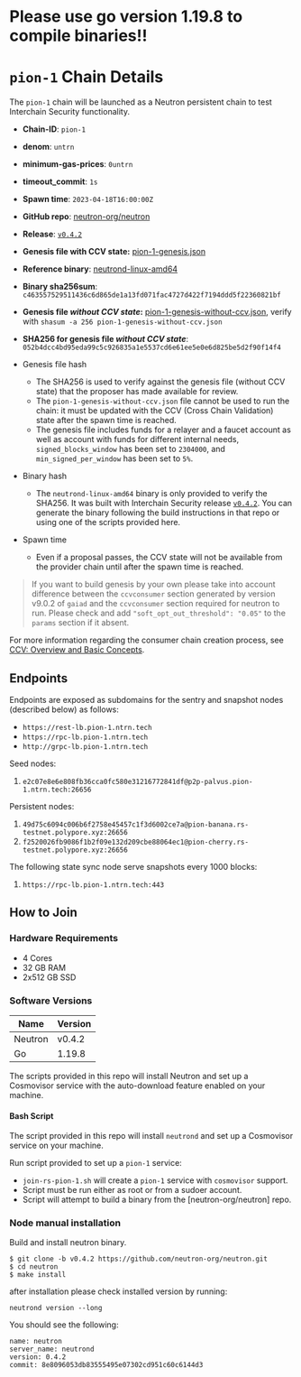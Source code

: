# Please use go version 1.19.8 to compile binaries!!

# `pion-1` Chain Details

The `pion-1` chain will be launched as a Neutron persistent chain to test Interchain Security functionality.

* **Chain-ID**: `pion-1`
* **denom**: `untrn`
* **minimum-gas-prices**: `0untrn`
* **timeout_commit**: `1s`
* **Spawn time**: `2023-04-18T16:00:00Z`
* **GitHub repo**: [neutron-org/neutron](https://github.com/neutron-org/neutron.git)
* **Release**: [`v0.4.2`](https://github.com/neutron-org/neutron/releases/tag/v0.4.2)
* **Genesis file with CCV state:** [pion-1-genesis.json](pion-1-genesis.json)

* **Reference binary**: [neutrond-linux-amd64](./neutrond-linux-amd64)
* **Binary sha256sum**: `c463557529511436c6d865de1a13fd071fac4727d422f7194ddd5f22360821bf`
* **Genesis file _without CCV state_:** [pion-1-genesis-without-ccv.json](pion-1-genesis-without-ccv.json), verify with `shasum -a 256 pion-1-genesis-without-ccv.json`
* **SHA256 for genesis file _without CCV state_**: `052b4dcc4bd95eda99c5c926835a1e5537cd6e61ee5e0e6d825be5d2f90f14f4`


* Genesis file hash
  * The SHA256 is used to verify against the genesis file (without CCV state) that the proposer has made available for review.
  * The `pion-1-genesis-without-ccv.json` file cannot be used to run the chain: it must be updated with the CCV (Cross Chain Validation) state after the spawn time is reached.
  * The genesis file includes funds for a relayer and a faucet account as well as account with funds for different internal needs, `signed_blocks_window` has been set to `2304000`, and `min_signed_per_window` has been set to `5%`.
* Binary hash
  * The `neutrond-linux-amd64` binary is only provided to verify the SHA256. It was built with Interchain Security release [`v0.4.2`](https://github.com/neutron-org/neutron/releases/tag/v0.4.2). You can generate the binary following the build instructions in that repo or using one of the scripts provided here.
* Spawn time
  * Even if a proposal passes, the CCV state will not be available from the provider chain until after the spawn time is reached.

> If you want to build genesis by your own please take into account difference between the `ccvconsumer` section generated by version v9.0.2 of `gaiad` and the `ccvconsumer` section required for neutron to run. Please check and add `"soft_opt_out_threshold": "0.05"` to the `params` section if it absent.

For more information regarding the consumer chain creation process, see [CCV: Overview and Basic Concepts](https://github.com/cosmos/ibc/blob/main/spec/app/ics-028-cross-chain-validation/overview_and_basic_concepts.md).

## Endpoints

Endpoints are exposed as subdomains for the sentry and snapshot nodes (described below) as follows:

* `https://rest-lb.pion-1.ntrn.tech`
* `https://rpc-lb.pion-1.ntrn.tech`
* `http://grpc-lb.pion-1.ntrn.tech`

Seed nodes:

1. `e2c07e8e6e808fb36cca0fc580e31216772841df@p2p-palvus.pion-1.ntrn.tech:26656`

Persistent nodes:

1. `49d75c6094c006b6f2758e45457c1f3d6002ce7a@pion-banana.rs-testnet.polypore.xyz:26656`
2. `f2520026fb9086f1b2f09e132d209cbe88064ec1@pion-cherry.rs-testnet.polypore.xyz:26656`

The following state sync node serve snapshots every 1000 blocks:

1. `https://rpc-lb.pion-1.ntrn.tech:443`

## How to Join

### Hardware Requirements

* 4 Cores
* 32 GB RAM
* 2x512 GB SSD

### Software Versions

| Name               | Version  |
|--------------------|----------|
| Neutron            | v0.4.2   |
| Go                 | 1.19.8   |

The scripts provided in this repo will install Neutron and set up a Cosmovisor service with the auto-download feature enabled on your machine.

#### Bash Script

The script provided in this repo will install `neutrond` and set up a Cosmovisor service on your machine. 

Run script provided to set up a `pion-1` service:
* `join-rs-pion-1.sh` will create a `pion-1` service with `cosmovisor` support.
* Script must be run either as root or from a sudoer account.
* Script will attempt to build a binary from the [neutron-org/neutron] repo.

### Node manual installation

Build and install neutron binary. 

```
$ git clone -b v0.4.2 https://github.com/neutron-org/neutron.git
$ cd neutron
$ make install
```

after installation please check installed version by running:

`neutrond version --long`

You should see the following:
```
name: neutron
server_name: neutrond
version: 0.4.2
commit: 8e8096053db83555495e07302cd951c60c6144d3

``` 
